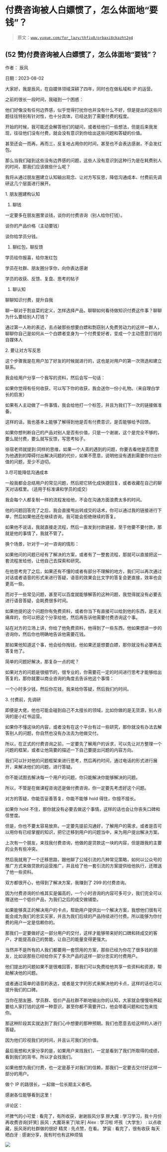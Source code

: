 # 付费咨询被人白嫖惯了，怎么体面地“要钱”？

> 原文：[`www.yuque.com/for_lazy/thfiu8/orbaxi8ckazht2g4`](https://www.yuque.com/for_lazy/thfiu8/orbaxi8ckazht2g4)



## (52 赞)付费咨询被人白嫖惯了，怎么体面地“要钱”？ 

作者： 辰风 

日期：2023-08-02 

大家好，我是辰风，在自媒体领域深耕了四年，同时也在做私域和 IP 的运营。 

之前的很长一段时间，我碰到一个困惑： <ne-quote id="u9f4e3793" data-lake-id="u9f4e3793">

他们好像没有任何边界感，似乎觉得打扰你也并没有什么不好，但是提出的这些问题往往特别有针对性，也十分具体，已经达到了需要付费的程度。 

开始的时候，我可能还会解答他们的疑问，或者给他们一些想法，但是后来我发现，往往他们没有付费，就会没有意识到你给出这些问题和答疑的价值。 

甚至还会一而再，再而三，反复地占用你的时间，甚至也不会表达感谢，不会发红包。 

那么当我们碰到这些没有边界感的问题，这些人没有意识到这种行为是在耗费别人的时间，那我们应该做些什么呢？ 

我将从通过朋友圈建立认知输出观念、让对方写反思，降低沟通成本、付费前先调研这几个层面进行展开。 

1. 朋友圈建构认知 

1.  聊钱 

一定要多在朋友圈里谈钱，谈你的付费咨询（别人给你打钱）。 

谈你的产品价格（主动要钱） 

谈你给学员分钱。 

1.  聊红包，聊反馈 

学员给你报喜，给你发红包 

学员在社群、朋友圈分享你，向你表达感谢 

学员的收获、反馈、复盘、思考的帖子 

1.  聊认知 

聊聊知识付费，提升自我 

聊一聊对于割韭菜的定义，怎样选择产品，聊聊如何看待做知识付费这件事？聊聊为什么要给别人打钱？ 

通过第一人称的表述，去点破那些想要白嫖和剽窃别人免费劳动力的这样一群人，聊聊你自己是如何从一个白嫖者变身为一个付费爱好者，变成一个主动愿意打钱的自媒体人 

2. 要让对方写反思 

这个步骤我是在用户加了好友的时候就进行的，这也是对用户的第一次筛选和建立联系。 

我会给用户分享一个我写的资料，然后会写一句话： 

如果你觉得有任何收获，可以写下你的收获，我会送你一份小礼物。（来自理白学长的启发） 

如果有人主动做了一件事情，我会给他打一个标签，并且为我们下一次的链接做准备。 

这样的话，我也基本上能够了解得到他是否有付费意识，是否能够给予回馈。 

如果你想判断自己的产品对别人是否有价值，只是一个谢谢，这个是完全不够的，要么就付费，要么就写反馈，写思考帖子。 

徐宿老师就提到:同样的思维，如果一个人真的遇到的问题，你要去看他是否愿意为他遇到的障碍付出解决问题的代价，如果不愿意，说明他没有遇到需要你付出价值的问题，至少不迫切。 

3.尽可能降低沟通成本 

一般我都会总结用户的常见问题，然后把它转化成快捷回复，或者收藏在自己的聊天对话框里。（适用于标准课和学员的成交） 

我会每个人都复制一样的流程发给他，不会在沟通方面浪费太多的时间。 

他的问题回答完了之后，我会直接甩出转成交的话术，你可以通过我的链接进行下单，然后如果他还在继续咨询，我可能会拒绝继续的答复。 

如果他不说话，我就直接走流程，然后一直发到付款链接，至于他要不要付款，那就是他的事情了，我就不管了。 

换个场景，针对于一对一咨询的情形： 

如果他问的问题已经有了解决的方案，或者有了一整套流程，那就可以直接把这一套流程发给他，让他自己去探索和研究。 

在他思考完了之后，如果还有不懂的或者有部分不理解的地方，我们可以再次通过对话或者语音的形式来进行答疑，语音的效果会比文字的答复会更直接，效率也会更高一些。 

而对于一些常见问题，甚至可以百度就能够解答的这种问题，我觉得就没有必要去进行语音答疑，会耗费很多时间。 

如果他提的这个问题你有免费资料，或者你当下有直接可以给到他的东西，是无关痛痒的，你可以把这个分享给他，然后再告诉他需要付费咨询这个事。 

站在对方的立场上讲，你给了他免费资料，他得到了一些东西，他如果想进一步的咨询你，然后你也明确地告诉他需要花钱。 

那如果他知道这个事，他会给你掏钱，他如果还是想要白嫖，那你就没有必要再去答复他了。 

简单的问题好解决，那复杂一点的呢？ 

如果对方的问题是很细节的，很专业的，你需要花一定的时间进行思考才能够给出答复的，那你就要以商业咨询的角度去告诉他这个事情： 

一个小时多少钱，然后你花钱，我来给你答疑，然后我们约时间。 

3. 付费前，先调研 

即便是大佬，他也可能会碰到自己不太擅长的领域，比如你做的是无货源，别人咨询的是小红书运营。 

如果你不懂这块的内容，或者没有在这个平台有过一些研究，那你就没有办法去解答别人的问题，你自然也没有办法去为他做交付。 

所以，在正式的付费咨询之前，一定要先了解用户的诉求，可以先让对方整理一个问题的框架，或者让他简要的描述一下自己要提出问题的内容方向。 

我们可以针对他的问题框架来进行思考，然后再约时间，通过电话的形式进行展开，来解决他们的问题，进行答疑。 

你不能试图去解决每一个用户的问题，你只能解决你能够解决的问题。 

所以，不管是在做课程咨询还是做付费咨询，你一定要先考虑好这个问题。 

对方的答疑，你能否妥善答复，你能不能够 hold 得住，你擅不擅长。 

如果你 hold 不住，那你就没有必要去做这个事情，这样的话也会让你丧失口碑和信誉度。 

但是，你也不要太容易放弃。一定要先提前沟通好，了解用户的需求，或者是否可以用你有已经掌握的知识，把它迁移到用户的问题当中，来为用户提出解决方案。 

上次有一个朋友，来找我付费咨询，他做的是贷款这一块的内容，但是跟我的主要的业务有些冲突。 

然后我就用了一个迁移思路，跟他聊了公域引流的几种常见策略，如何以公众号的推广方式来做贷款的运营推广，并且给了他一套引流的方案提供给他执行，还赠送了他一些资料。 

双方都很开心，他得到了解决方案，我赚到了 299 的付费咨询。 

因为付费咨询的价格其实是偏高的，一个小时咨询的内容可多可少，我们完全可以赠送他一个低价产品，为我们之后的成交做铺垫。 

如果能够真正的解决用户的卡点，帮助用户提供出一个解决方案，我想他们很有可能会成为我们的忠实买家，并且为我们后续的产品持续进行付费。所以能够为你付费的用户一定是信赖你的。 

那我们一定要做好这一部分用户的交付，这样才能够带来好的口碑和转成交的客户，才能提高自己的势能，让自己的能量变得更强大。 

当然并不是所有的人我们都要用一套惯用的方案，那些已经为你花了很多钱的朋友，比如说那些已经给你买了多次产品的这样一部分忠实的付费用户。 

他们提出的问题如果不是很难回答，那我们可以免费给他共享一些资料和资源，帮助解决他的问题。 

或者通过简单的语音的表达，或者是文字的形式来解决他的卡点，这样的话也可以提升我们的口碑。 

当你在朋友圈、学员群、低价产品社群不断地输出你的认知，大家就会慢慢培养起要给人家打钱的这样一种意识，甚至你都不需要开口，他会带着问题和红包来找你。 

那这种阶段其实就达到了我们心中想要的那种预期。我们也愿意去给这样的人进行答疑。 

因为他们珍视我们的时间，并且认可我们的价值。 

最后我想和大家分享的是，如果用户来找我们，一定是看到了我们所取得的成绩，看到我们的背书，所以才会找我们。 

如果他想为我们付费，也一定是基于对我们的信赖，那我们一定要去交付好这样一部分的用户。 

做个 IP 的路很长，一起做一位长期主义者吧。 

感谢各位能够看到这里！ 

评论区： 

坏脾气的小可爱 : 看完了，有所收获，谢谢辰风分享 胖大魔 : 学习学习，我十月份再收费咨询[奸笑] 辰风 : 大魔哥来了[呲牙] Alex : 学习啦 坏孩（大学生） : 以点收藏，辰风哥的社群做的很好 精灵 : 先点赞，在看。 梦宸 : 看完了，很有收获 每天晒白牙 : 感谢分享，我有时也有这种烦恼 

![](img/894d30a529e7c37bcd3392323c99941c.png)  </ne-quote>